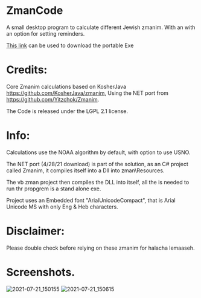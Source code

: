 # ZmanCode
A small desktop program to calculate different Jewish zmanim. With an with an option for setting reminders.

 [This link](https://downgit.github.io/#/home?url=https://github.com/NykUser/MyZman/tree/master/MyZmanPortable) can be used to download the portable Exe 


# Credits:
Core Zmanim calculations based on KosherJava https://github.com/KosherJava/zmanim, Using the NET port from https://github.com/Yitzchok/Zmanim.

The Code is released under the LGPL 2.1 license.

# Info:
Calculations use the NOAA algorithm by default, with option to use USNO.

The NET port (4/28/21 download) is part of the solution, as an C# project called Zmanim, it compiles itself into a Dll into zman\Resources\.

The vb zman project then compiles the DLL into itself, all the is needed to run thr propgrem is a stand alone exe.

Project uses an Embedded font "ArialUnicodeCompact", that is Arial Unicode MS with only Eng & Heb characters.


# Disclaimer:
Please double check before relying on these zmanim for halacha lemaaseh.

# Screenshots.
![2021-07-21_150155](https://user-images.githubusercontent.com/83419922/126544940-46c3d881-9977-45d3-bb79-e3d6c86e0d33.jpg)
![2021-07-21_150615](https://user-images.githubusercontent.com/83419922/126545509-925e07de-04fd-4c83-af52-feab27dd365c.jpg)
